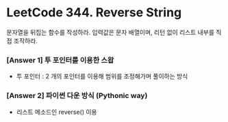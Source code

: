# LeetCode 344. Reverse String
문자열을 뒤집는 함수를 작성하라. 입력값은 문자 배열이며, 리턴 없이 리스트 내부를 직접 조작하라.


### [Answer 1] 투 포인터를 이용한 스왑

+ 투 포인터 : 2 개의 포인터를 이용해 범위를 조정해가며 풀이하는 방식

### [Answer 2] 파이썬 다운 방식 (Pythonic way)

+ 리스트 메소드인 reverse() 이용 
